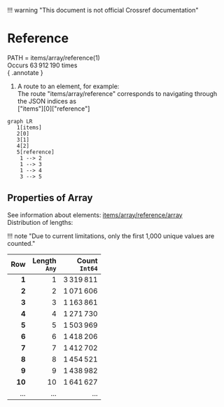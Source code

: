 !!! warning "This document is not official Crossref documentation"
# Reference
PATH = items/array/reference(1)  
Occurs 63 912 190 times  
{ .annotate }

1. A route to an element, for example:  
   The route "items/array/reference" corresponds to navigating through the JSON indices as  
   ["items"][0]["reference"]  

```mermaid
graph LR
   1[items]
   2[0]
   3[1]
   4[2]
   5[reference]
    1 --> 2
    1 --> 3
    1 --> 4
    3 --> 5
```


## Properties of Array
See information about elements: [items/array/reference/array](array/index.md)  
Distribution of lengths:  

!!! note "Due to current limitations, only the first 1,000 unique values are counted."

| **Row** | **Length**<br>`Any` | **Count**<br>`Int64` |
|--------:|--------------------:|---------------------:|
| **1**   | 1                   | 3 319 811            |
| **2**   | 2                   | 1 071 606            |
| **3**   | 3                   | 1 163 861            |
| **4**   | 4                   | 1 271 730            |
| **5**   | 5                   | 1 503 969            |
| **6**   | 6                   | 1 418 206            |
| **7**   | 7                   | 1 412 702            |
| **8**   | 8                   | 1 454 521            |
| **9**   | 9                   | 1 438 982            |
| **10**  | 10                  | 1 641 627            |
| ... | ... | ... |

